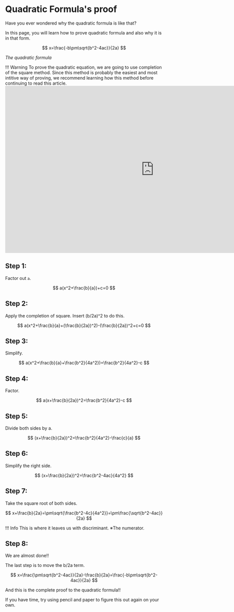 # Quadratic Formula's proof

Have you ever wondered why the quadratic formula is like that?

In this page, you will learn how to prove quadratic formula and also why it is in that form.

$$
x=\frac{-b\pm\sqrt{b^2-4ac}}{2a}
$$

*The quadratic formula*


!!! Warning
    To prove the quadratic equation, we are going to use completion of the square method. Since this method is probably the easiest and most intitive way of proving, we recommend learning how this method before continuing to read this article.
    <iframe width="950" height="534" src="https://www.youtube.com/embed/2MKigAgPZMQ" title="Solving Quadratic Equations By Completing The Square" frameborder="0" allow="accelerometer; autoplay; clipboard-write; encrypted-media; gyroscope; picture-in-picture; web-share" referrerpolicy="strict-origin-when-cross-origin" allowfullscreen></iframe>

## Step 1:
Factor out `a`.

$$
a(x^2+\frac{b}{a})+c=0
$$

## Step 2:
Apply the completion of square. Insert (b/2a)^2 to do this.

$$
a(x^2+\frac{b}{a}+(\frac{b}{2a})^2)-(\frac{b}{2a})^2+c=0
$$

## Step 3:
Simplify.

$$
a(x^2+\frac{b}{a}+\frac{b^2}{4a^2})=\frac{b^2}{4a^2}-c
$$

## Step 4:
Factor.

$$
a(x+\frac{b}{2a})^2=\frac{b^2}{4a^2}-c
$$

## Step 5:
Divide both sides by a.

$$
(x+\frac{b}{2a})^2=\frac{b^2}{4a^2}-\frac{c}{a}
$$

## Step 6:
Simplify the right side.

$$
(x+\frac{b}{2a})^2=\frac{b^2-4ac}{4a^2}
$$

## Step 7:
Take the square root of both sides.

$$
x+\frac{b}{2a}=\pm\sqrt{\frac{b^2-4c}{4a^2}}=\pm\frac{\sqrt{b^2-4ac}}{2a}
$$

!!! Info
    This is where it leaves us with discriminant. ※The numerator.

## Step 8:
We are almost done!!

The last step is to move the b/2a term.

$$
x=\frac{\pm\sqrt{b^2-4ac}}{2a}-\frac{b}{2a}=\frac{-b\pm\sqrt{b^2-4ac}}{2a}
$$

And this is the complete proof to the quadratic formula!!

If you have time, try using pencil and paper to figure this out again on your own.

